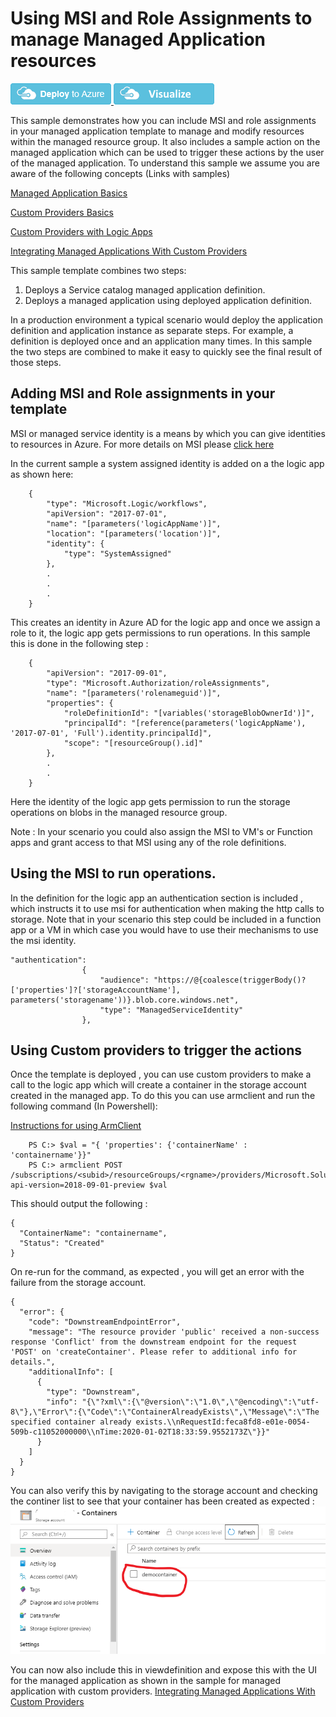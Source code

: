 # Using MSI and Role Assignments to manage Managed Application resources

<a href="https://portal.azure.com/#create/Microsoft.Template/uri/https%3A%2F%2Fraw.githubusercontent.com%2FAzure%2Fazure-quickstart-templates%2Fmaster%2F201-managed-application-usingmsi-for-management%2Fazuredeploy.json" target="_blank">
    <img src="https://raw.githubusercontent.com/Azure/azure-quickstart-templates/master/1-CONTRIBUTION-GUIDE/images/deploytoazure.png"/>
</a>
<a href="http://armviz.io/#/?load=https%3A%2F%2Fraw.githubusercontent.com%2FAzure%2Fazure-quickstart-templates%2Fmaster%2F201-managed-application-usingmsi-for-management%2Fazuredeploy.json" target="_blank">
    <img src="https://raw.githubusercontent.com/Azure/azure-quickstart-templates/master/1-CONTRIBUTION-GUIDE/images/visualizebutton.png"/>
</a>

This sample demonstrates how you can include MSI and role assignments in your managed application template to manage and modify resources within the managed resource group. It also includes a sample action on the managed application which can be used to trigger these actions by the user of the managed application. To understand this sample we assume you are aware of the following concepts (Links with samples)

[Managed Application Basics](https://github.com/Azure/azure-quickstart-templates/tree/master/101-managed-application)

[Custom Providers Basics](https://github.com/Azure/azure-quickstart-templates/tree/master/101-custom-rp-with-function)

[Custom Providers with Logic Apps](https://github.com/Azure/azure-quickstart-templates/tree/master/101-custom-rp-with-logicapp)

[Integrating Managed Applications With Custom Providers](https://github.com/Azure/azure-quickstart-templates/tree/master/201-managed-application-with-customprovider)

This sample template combines two steps:

1) Deploys a Service catalog managed application definition.
2) Deploys a managed application using deployed application definition.

In a production environment a typical scenario would deploy the application definition and application instance as separate steps. For example, a definition is deployed once and an application many times. In this sample the two steps are combined to make it easy to quickly see the final result of those steps.

## Adding MSI and Role assignments in your template
MSI or managed service identity is a means by which you can give identities to resources in Azure. For more details on MSI please [click here](https://docs.microsoft.com/en-us/azure/active-directory/managed-identities-azure-resources/overview)

In the current sample a system assigned identity is added on a the logic app as shown here:

```
    {
        "type": "Microsoft.Logic/workflows",
        "apiVersion": "2017-07-01",
        "name": "[parameters('logicAppName')]",
        "location": "[parameters('location')]",
        "identity": {
            "type": "SystemAssigned"
        },
        .
        .
        .
    }
```

This creates an identity in Azure AD for the logic app and once we assign a role to it, the logic app gets permissions to run operations. In this sample this is done in the following step : 

```
    {
        "apiVersion": "2017-09-01",
        "type": "Microsoft.Authorization/roleAssignments",
        "name": "[parameters('rolenameguid')]",
        "properties": {
            "roleDefinitionId": "[variables('storageBlobOwnerId')]",
            "principalId": "[reference(parameters('logicAppName'), '2017-07-01', 'Full').identity.principalId]",
            "scope": "[resourceGroup().id]"
        },
        .
        .
    }
```

Here the identity of the logic app gets permission to run the storage operations on blobs in the managed resource group. 

Note : 
In your scenario you could also assign the MSI to VM's or Function apps and grant access to that MSI using any of the role definitions. 

## Using the MSI to run operations. 

In the definition for the logic app an authentication section is included , which instructs it to use msi for authentication when making the http calls to storage. Note that in your scenario this step could be included in a function app or a VM in which case you would have to use their mechanisms to use the msi identity.

```
"authentication": 
                {
                    "audience": "https://@{coalesce(triggerBody()?['properties']?['storageAccountName'], parameters('storagename'))}.blob.core.windows.net",
                    "type": "ManagedServiceIdentity"
                },
```

## Using Custom providers to trigger the actions

Once the template is deployed , you can use custom providers to make a call to the logic app which will create a container in the storage account created in the managed app. To do this you can use armclient and run the following command (In Powershell): 

[Instructions for using ArmClient](https://github.com/projectkudu/ARMClient)

```
    PS C:> $val = "{ 'properties': {'containerName' : 'containername'}}"
    PS C:> armclient POST /subscriptions/<subid>/resourceGroups/<rgname>/providers/Microsoft.Solutions/applications/appname/customcreateContainer?api-version=2018-09-01-preview $val
```

This should output the following : 

```
{
  "ContainerName": "containername",
  "Status": "Created"
}

```

On re-run for the command, as expected , you will get an error with the failure from the storage account. 

```
{
  "error": {
    "code": "DownstreamEndpointError",
    "message": "The resource provider 'public' received a non-success response 'Conflict' from the downstream endpoint for the request 'POST' on 'createContainer'. Please refer to additional info for details.",
    "additionalInfo": [
      {
        "type": "Downstream",
        "info": "{\"?xml\":{\"@version\":\"1.0\",\"@encoding\":\"utf-8\"},\"Error\":{\"Code\":\"ContainerAlreadyExists\",\"Message\":\"The specified container already exists.\\nRequestId:feca8fd8-e01e-0054-509b-c11052000000\\nTime:2020-01-02T18:33:59.9552173Z\"}}"
      }
    ]
  }
}
```

You can also verify this by navigating to the storage account and checking the continer list to see that your container has been created as expected : 
![](images/createdcontainer.png)

You can now also include this in viewdefinition and expose this with the UI for the managed application as shown in the sample for managed application with custom providers.
[Integrating Managed Applications With Custom Providers](https://github.com/Azure/azure-quickstart-templates/tree/master/201-managed-application-with-customprovider)
